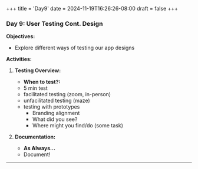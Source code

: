 +++
title = 'Day9'
date = 2024-11-19T16:26:26-08:00
draft = false
+++

### **Day 9: User Testing Cont. Design**

**Objectives:**

- Explore different ways of testing our app designs

**Activities:**

1. **Testing Overview:**
   - **When to test?:**
   - 5 min test
   - facilitated testing (zoom, in-person)
   - unfacilitated testing (maze)
   - testing with prototypes
     - Branding alignment
     - What did you see?
     - Where might you find/do (some task)

2. **Documentation:**
   - **As Always...** 
   - Document!

---
